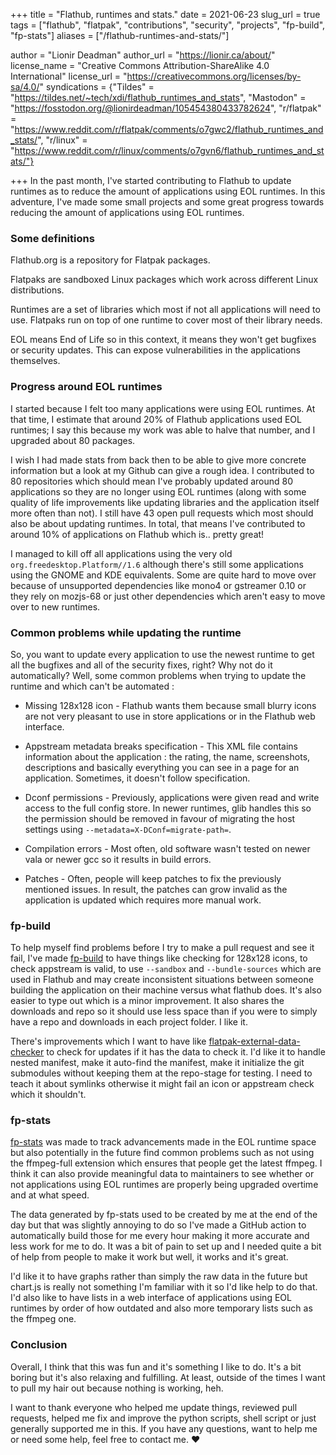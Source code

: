 +++
title = "Flathub, runtimes and stats."
date = 2021-06-23
slug_url = true
tags = ["flathub", "flatpak", "contributions", "security", "projects", "fp-build", "fp-stats"]
aliases = ["/flathub-runtimes-and-stats/"]

author = "Lionir Deadman"
author_url = "https://lionir.ca/about/"
license_name = "Creative Commons Attribution-ShareAlike 4.0 International"
license_url = "https://creativecommons.org/licenses/by-sa/4.0/"
syndications = {"Tildes" = "https://tildes.net/~tech/xdi/flathub_runtimes_and_stats", "Mastodon" = "https://fosstodon.org/@lionirdeadman/105454380433782624", "r/flatpak" = "https://www.reddit.com/r/flatpak/comments/o7gwc2/flathub_runtimes_and_stats/", "r/linux" = "https://www.reddit.com/r/linux/comments/o7gvn6/flathub_runtimes_and_stats/"}

+++
In the past month, I've started contributing to Flathub to update runtimes as to reduce the amount of applications using EOL runtimes. In this adventure, I've made some small projects and some great progress towards reducing the amount of applications using EOL runtimes.
<!--more-->

### Some definitions

Flathub.org is a repository for Flatpak packages.

Flatpaks are sandboxed Linux packages which work across different Linux distributions.

Runtimes are a set of libraries which most if not all applications will need to use. Flatpaks run on top of one runtime to cover most of their library needs.

EOL means End of Life so in this context, it means they won't get bugfixes or security updates. This can expose vulnerabilities in the applications themselves.

### Progress around EOL runtimes

I started because I felt too many applications were using EOL runtimes. At that time, I estimate that around 20% of Flathub applications used EOL runtimes; I say this because my work was able to halve that number, and I upgraded about 80 packages.

I wish I had made stats from back then to be able to give more concrete information but a look at my Github can give a rough idea. I contributed to 80 repositories which should mean I've probably updated around 80 applications so they are no longer using EOL runtimes (along with some quality of life improvements like updating libraries and the application itself more often than not). I still have 43 open pull requests which most should also be about updating runtimes. In total, that means I've contributed to around 10% of applications on Flathub which is.. pretty great!

I managed to kill off all applications using the very old `org.freedesktop.Platform//1.6` although there's still some applications using the GNOME and KDE equivalents. Some are quite hard to move over because of unsupported dependencies like mono4 or gstreamer 0.10 or they rely on mozjs-68 or just other dependencies which aren't easy to move over to new runtimes.

### Common problems while updating the runtime

So, you want to update every application to use the newest runtime to get all the bugfixes and all of the security fixes, right? Why not do it automatically? Well, some common problems when trying to update the runtime and which can't be automated : 

- Missing 128x128 icon - Flathub wants them because small blurry icons are not very pleasant to use in store applications or in the Flathub web interface.

- Appstream metadata breaks specification - This XML file contains information about the application : the rating, the name, screenshots, descriptions and basically everything you can see in a page for an application. Sometimes, it doesn't follow specification.

- Dconf permissions - Previously, applications were given read and write access to the full config store. In newer runtimes, glib handles this so the permission should be removed in favour of migrating the host settings using `--metadata=X-DConf=migrate-path=`.

- Compilation errors - Most often, old software wasn't tested on newer vala or newer gcc so it results
in build errors.

- Patches - Often, people will keep patches to fix the previously mentioned issues. In result, the patches can grow invalid as the application is updated which requires more manual work.

### fp-build

To help myself find problems before I try to make a pull request and see it fail, I've made [fp-build](https://github.com/lionirdeadman/fp-build) to have things like checking for 128x128 icons, to check appstream is valid, to use `--sandbox` and `--bundle-sources` which are used in Flathub and may create inconsistent situations between someone building the application on their machine versus what flathub does. It's also easier to type out which is a minor improvement. It also shares the downloads and repo so it should use less space than if you were to simply have a repo and downloads in each project folder. I like it. 

There's improvements which I want to have like [flatpak-external-data-checker](https://github.com/flathub/flatpak-external-data-checker) to check for updates if it has the data to check it. I'd like it to handle nested manifest, make it auto-find the manifest, make it initialize the git submodules without keeping them at the repo-stage for testing. I need to teach it about symlinks otherwise it might fail an icon or appstream check which it shouldn't.

### fp-stats

[fp-stats](https://github.com/lionirdeadman/fp-stats) was made to track advancements made in the EOL runtime space but also potentially in the future find common problems such as not using the ffmpeg-full extension which ensures that people get the latest ffmpeg. I think it can also provide meaningful data to maintainers to see whether or not applications using EOL runtimes are properly being upgraded overtime and at what speed.

The data generated by fp-stats used to be created by me at the end of the day but that was slightly annoying to do so I've made a GitHub action to automatically build those for me every hour making it more accurate and less work for me to do. It was a bit of pain to set up and I needed quite a bit of help from people to make it work but well, it works and it's great.

I'd like it to have graphs rather than simply the raw data in the future but chart.js is really not something I'm familiar with it so I'd like help to do that. I'd also like to have lists in a web interface of applications using EOL runtimes by order of how outdated and also more temporary lists such as the ffmpeg one.

### Conclusion

Overall, I think that this was fun and it's something I like to do. It's a bit boring but it's also  relaxing and fulfilling. At least, outside of the times I want to pull my hair out because nothing is working, heh.

I want to thank everyone who helped me update things, reviewed pull requests, helped me fix and improve the python scripts, shell script or just generally supported me in this. If you have any questions, want to help me or need some help, feel free to contact me. ❤️
